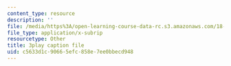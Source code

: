 ```yaml
---
content_type: resource
description: ''
file: /media/https%3A/open-learning-course-data-rc.s3.amazonaws.com/18-031-system-functions-and-the-laplace-transform-spring-2019/c5633d1c90665efc858e7ee0bbecd948_5HfMEUO9vlY.vtt
file_type: application/x-subrip
resourcetype: Other
title: 3play caption file
uid: c5633d1c-9066-5efc-858e-7ee0bbecd948
---
```

